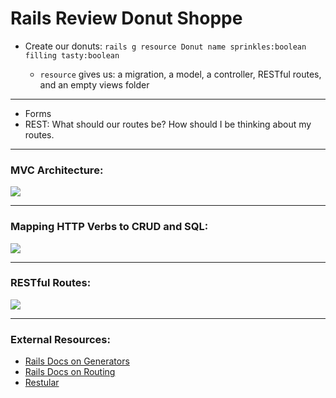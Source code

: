 # Rails Review Donut Shoppe

- Create our donuts: `rails g resource Donut name sprinkles:boolean filling tasty:boolean`

  - `resource` gives us: a migration, a model, a controller, RESTful routes, and an empty views folder

---

- Forms
- REST: What should our routes be? How should I be thinking about my routes.

---

### MVC Architecture:

![](https://github.com/learn-co-students/nyc-web-080618/raw/master/18-REST-review-donut-shoppe/mvc_request.jpg)

---

### Mapping HTTP Verbs to CRUD and SQL:

![](https://github.com/learn-co-students/nyc-web-080618/raw/master/18-REST-review-donut-shoppe/http_crud.jpg)

---

### RESTful Routes:

![](https://github.com/learn-co-students/nyc-web-080618/raw/master/18-REST-review-donut-shoppe/RESTful_routes.png)

---

### External Resources:

- [Rails Docs on Generators](https://guides.rubyonrails.org/command_line.html#rails-generate)
- [Rails Docs on Routing](https://guides.rubyonrails.org/routing.html#resource-routing-the-rails-default)
- [Restular](http://www.restular.com/)
